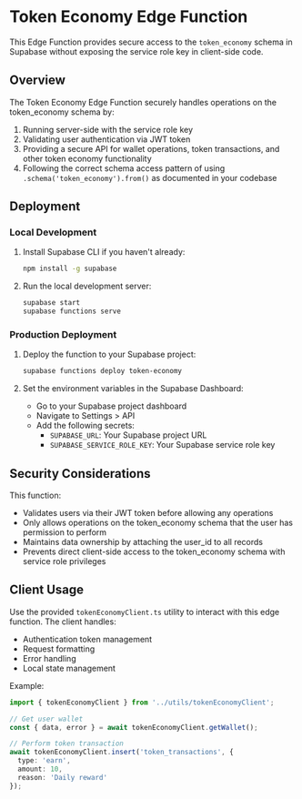 # Token Economy Edge Function

This Edge Function provides secure access to the `token_economy` schema in Supabase without exposing the service role key in client-side code.

## Overview

The Token Economy Edge Function securely handles operations on the token_economy schema by:

1. Running server-side with the service role key
2. Validating user authentication via JWT token
3. Providing a secure API for wallet operations, token transactions, and other token economy functionality
4. Following the correct schema access pattern of using `.schema('token_economy').from()` as documented in your codebase

## Deployment

### Local Development

1. Install Supabase CLI if you haven't already:
   ```bash
   npm install -g supabase
   ```

2. Run the local development server:
   ```bash
   supabase start
   supabase functions serve
   ```

### Production Deployment

1. Deploy the function to your Supabase project:
   ```bash
   supabase functions deploy token-economy
   ```

2. Set the environment variables in the Supabase Dashboard:
   - Go to your Supabase project dashboard
   - Navigate to Settings > API
   - Add the following secrets:
     - `SUPABASE_URL`: Your Supabase project URL
     - `SUPABASE_SERVICE_ROLE_KEY`: Your Supabase service role key

## Security Considerations

This function:
- Validates users via their JWT token before allowing any operations
- Only allows operations on the token_economy schema that the user has permission to perform
- Maintains data ownership by attaching the user_id to all records
- Prevents direct client-side access to the token_economy schema with service role privileges

## Client Usage

Use the provided `tokenEconomyClient.ts` utility to interact with this edge function. The client handles:
- Authentication token management
- Request formatting
- Error handling
- Local state management

Example:
```typescript
import { tokenEconomyClient } from '../utils/tokenEconomyClient';

// Get user wallet
const { data, error } = await tokenEconomyClient.getWallet();

// Perform token transaction
await tokenEconomyClient.insert('token_transactions', {
  type: 'earn',
  amount: 10,
  reason: 'Daily reward'
});
```
